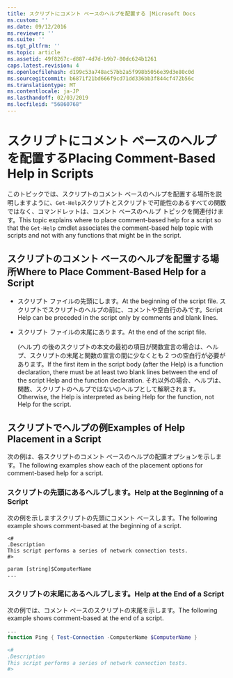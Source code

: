 ```yaml
---
title: スクリプトにコメント ベースのヘルプを配置する |Microsoft Docs
ms.custom: ''
ms.date: 09/12/2016
ms.reviewer: ''
ms.suite: ''
ms.tgt_pltfrm: ''
ms.topic: article
ms.assetid: 49f8267c-d887-4d7d-b9b7-80dc624b1261
caps.latest.revision: 4
ms.openlocfilehash: d199c53a748ac57bb2a5f998b5056e39d3e80c0d
ms.sourcegitcommit: b6871f21bd666f9cd71dd336bb3f844cf472b56c
ms.translationtype: MT
ms.contentlocale: ja-JP
ms.lasthandoff: 02/03/2019
ms.locfileid: "56860768"
---
```

# <a name="placing-comment-based-help-in-scripts"></a><span data-ttu-id="aa50a-102">スクリプトにコメント ベースのヘルプを配置する</span><span class="sxs-lookup"><span data-stu-id="aa50a-102">Placing Comment-Based Help in Scripts</span></span>

<span data-ttu-id="aa50a-103">このトピックでは、スクリプトのコメント ベースのヘルプを配置する場所を説明しますように、`Get-Help`スクリプトとスクリプトで可能性のあるすべての関数ではなく、コマンドレットは、コメント ベースのヘルプ トピックを関連付けます。</span><span class="sxs-lookup"><span data-stu-id="aa50a-103">This topic explains where to place comment-based help for a script so that the `Get-Help` cmdlet associates the comment-based help topic with scripts and not with any functions that might be in the script.</span></span>

## <a name="where-to-place-comment-based-help-for-a-script"></a><span data-ttu-id="aa50a-104">スクリプトのコメント ベースのヘルプを配置する場所</span><span class="sxs-lookup"><span data-stu-id="aa50a-104">Where to Place Comment-Based Help for a Script</span></span>

- <span data-ttu-id="aa50a-105">スクリプト ファイルの先頭にします。</span><span class="sxs-lookup"><span data-stu-id="aa50a-105">At the beginning of the script file.</span></span> <span data-ttu-id="aa50a-106">スクリプトでスクリプトのヘルプの前に、コメントや空白行のみです。</span><span class="sxs-lookup"><span data-stu-id="aa50a-106">Script Help can be preceded in the script only by comments and blank lines.</span></span>

- <span data-ttu-id="aa50a-107">スクリプト ファイルの末尾にあります。</span><span class="sxs-lookup"><span data-stu-id="aa50a-107">At the end of the script file.</span></span>

  <span data-ttu-id="aa50a-108">(ヘルプ) の後のスクリプトの本文の最初の項目が関数宣言の場合は、ヘルプ、スクリプトの末尾と関数の宣言の間に少なくとも 2 つの空白行が必要があります。</span><span class="sxs-lookup"><span data-stu-id="aa50a-108">If the first item in the script body (after the Help) is a function declaration, there must be at least two blank lines between the end of the script Help and the function declaration.</span></span> <span data-ttu-id="aa50a-109">それ以外の場合、ヘルプは、関数、スクリプトのヘルプではないのヘルプとして解釈されます。</span><span class="sxs-lookup"><span data-stu-id="aa50a-109">Otherwise, the Help is interpreted as being Help for the function, not Help for the script.</span></span>

## <a name="examples-of-help-placement-in-a-script"></a><span data-ttu-id="aa50a-110">スクリプトでヘルプの例</span><span class="sxs-lookup"><span data-stu-id="aa50a-110">Examples of Help Placement in a Script</span></span>

 <span data-ttu-id="aa50a-111">次の例は、各スクリプトのコメント ベースのヘルプの配置オプションを示します。</span><span class="sxs-lookup"><span data-stu-id="aa50a-111">The following examples show each of the placement options for comment-based help for a script.</span></span>

### <a name="help-at-the-beginning-of-a-script"></a><span data-ttu-id="aa50a-112">スクリプトの先頭にあるヘルプします。</span><span class="sxs-lookup"><span data-stu-id="aa50a-112">Help at the Beginning of a Script</span></span>

 <span data-ttu-id="aa50a-113">次の例を示しますスクリプトの先頭にコメント ベースします。</span><span class="sxs-lookup"><span data-stu-id="aa50a-113">The following example shows comment-based at the beginning of a script.</span></span>

```
<#
.Description
This script performs a series of network connection tests.
#>

param [string]$ComputerName
...
```

### <a name="help-at-the-end-of-a-script"></a><span data-ttu-id="aa50a-114">スクリプトの末尾にあるヘルプします。</span><span class="sxs-lookup"><span data-stu-id="aa50a-114">Help at the End of a Script</span></span>

 <span data-ttu-id="aa50a-115">次の例では、コメント ベースのスクリプトの末尾を示します。</span><span class="sxs-lookup"><span data-stu-id="aa50a-115">The following example shows comment-based at the end of a script.</span></span>

```powershell
...
function Ping { Test-Connection -ComputerName $ComputerName }

<#
.Description
This script performs a series of network connection tests.
#>

```